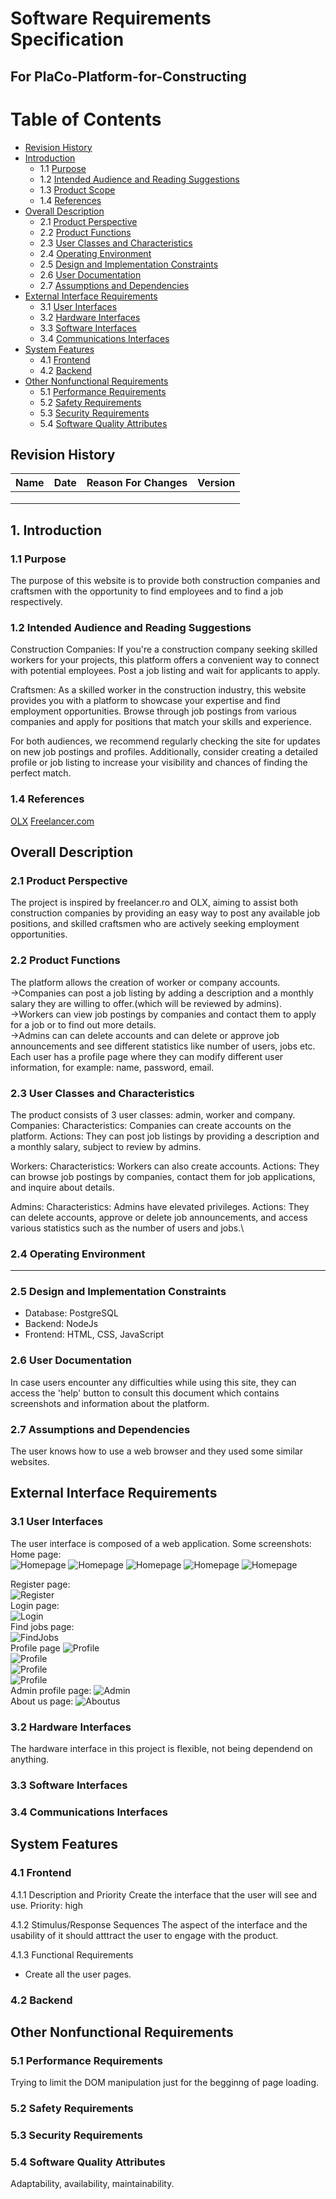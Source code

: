 # Software Requirements Specification
## For PlaCo-Platform-for-Constructing

Table of Contents
=================
  * [Revision History](#revision-history)
  * [Introduction](#1-introduction)
    * 1.1 [Purpose](#11-purpose)
    * 1.2 [Intended Audience and Reading Suggestions](#12-intended-audience-and-reading-suggestions)
    * 1.3 [Product Scope](#13-product-scope)
    * 1.4 [References](#14-references)
  * [Overall Description](#overall-description)
    * 2.1 [Product Perspective](#21-product-perspective)
    * 2.2 [Product Functions](#22-product-functions)
    * 2.3 [User Classes and Characteristics](#23-user-classes-and-characteristics)
    * 2.4 [Operating Environment](#24-operating-environment)
    * 2.5 [Design and Implementation Constraints](#25-design-and-implementation-constraints)
    * 2.6 [User Documentation](#26-user-documentation)
    * 2.7 [Assumptions and Dependencies](#27-assumptions-and-dependencies)
  * [External Interface Requirements](#external-interface-requirements)
    * 3.1 [User Interfaces](#31-user-interfaces)
    * 3.2 [Hardware Interfaces](#32-hardware-interfaces)
    * 3.3 [Software Interfaces](#33-software-interfaces)
    * 3.4 [Communications Interfaces](#34-communications-interfaces)
  * [System Features](#system-features)
    * 4.1 [Frontend](#41-system-feature-1)
    * 4.2 [Backend](#42-system-feature-2-and-so-on)
  * [Other Nonfunctional Requirements](#other-nonfunctional-requirements)
    * 5.1 [Performance Requirements](#51-performance-requirements)
    * 5.2 [Safety Requirements](#52-safety-requirements)
    * 5.3 [Security Requirements](#53-security-requirements)
    * 5.4 [Software Quality Attributes](#54-software-quality-attributes)

## Revision History
| Name | Date    | Reason For Changes  | Version   |
| ---- | ------- | ------------------- | --------- |
|      |         |                     |           |
|      |         |                     |           |
|      |         |                     |           |

## 1. Introduction
### 1.1 Purpose 
The purpose of this website is to provide both construction companies and craftsmen with the opportunity to find employees and to find a job respectively.

### 1.2 Intended Audience and Reading Suggestions
Construction Companies: If you're a construction company seeking skilled workers for your projects, this platform offers a convenient way to connect with potential employees. Post a job listing and wait for applicants to apply.

Craftsmen: As a skilled worker in the construction industry, this website provides you with a platform to showcase your expertise and find employment opportunities. Browse through job postings from various companies and apply for positions that match your skills and experience.

For both audiences, we recommend regularly checking the site for updates on new job postings and profiles. Additionally, consider creating a detailed profile or job listing to increase your visibility and chances of finding the perfect match.

### 1.4 References
[OLX](https://www.olx.ro)
[Freelancer.com](https://www.freelancer.com)

## Overall Description

### 2.1 Product Perspective
The project is inspired by freelancer.ro and OLX, aiming to assist both construction companies by providing an easy way to post any available job positions, and skilled craftsmen who are actively seeking employment opportunities.

### 2.2 Product Functions
The platform allows the creation of worker or company accounts.\
→Companies can post a job listing by adding a description and a monthly salary they are willing to offer.(which will be reviewed by admins).\
→Workers can view job postings by companies and contact them to apply for a job or to find out more details.\
→Admins can can delete accounts and can delete or approve job announcements and see different statistics like number of users, jobs etc.\
Each user has a profile page where they can modify different user information, for example: name, password, email. 

### 2.3 User Classes and Characteristics
The product consists of 3 user classes: admin, worker and company.\
Companies:
Characteristics: Companies can create accounts on the platform.
Actions: They can post job listings by providing a description and a monthly salary, subject to review by admins.

Workers:
Characteristics: Workers can also create accounts.
Actions: They can browse job postings by companies, contact them for job applications, and inquire about details.

Admins:
Characteristics: Admins have elevated privileges.
Actions: They can delete accounts, approve or delete job announcements, and access various statistics such as the number of users and jobs.\

### 2.4 Operating Environment
---

### 2.5 Design and Implementation Constraints
* Database: PostgreSQL
* Backend: NodeJs
* Frontend: HTML, CSS, JavaScript

### 2.6 User Documentation
In case users encounter any difficulties while using this site, they can access the 'help' button to consult this document which contains screenshots and information about the platform. 

### 2.7 Assumptions and Dependencies
The user knows how to use a web browser and they used some similar websites.

## External Interface Requirements

### 3.1 User Interfaces
The user interface is composed of a web application. Some screenshots:\
Home page:\
![Homepage](frontend/assets/images/screenshots/home-header-hero.png)
![Homepage](frontend/assets/images/screenshots/home-top-companies.png)
![Homepage](frontend/assets/images/screenshots/home-details.png)
![Homepage](frontend/assets/images/screenshots/home-discover.png)
![Homepage](frontend/assets/images/screenshots/home-find-jobs.png)

Register page:\
![Register](frontend/assets/images/screenshots/register.png)\
Login page:\
![Login](frontend/assets/images/screenshots/login.png)\
Find jobs page:\
![FindJobs](frontend/assets/images/screenshots/find_jobs_page.png)\
Profile page
![Profile](frontend/assets/images/screenshots/create_add.png)\
![Profile](frontend/assets/images/screenshots/skills.png)\
![Profile](frontend/assets/images/screenshots/settings.png)\
![Profile](frontend/assets/images/screenshots/notifications.png)\
Admin profile page:
![Admin](frontend/assets/images/screenshots/admin.png)\
About us page: 
![Aboutus](frontend/assets/images/screenshots/about-us-page.png)
### 3.2 Hardware Interfaces
The hardware interface in this project is flexible, not being dependend on anything.

### 3.3 Software Interfaces

### 3.4 Communications Interfaces

## System Features

### 4.1 Frontend

4.1.1   Description and Priority
 Create the interface that the user will see and use.
 Priority: high

4.1.2   Stimulus/Response Sequences
 The aspect of the interface and the usability of it should atttract the user to engage with the product.

4.1.3   Functional Requirements
 
 * Create all the user pages.

### 4.2 Backend

## Other Nonfunctional Requirements

### 5.1 Performance Requirements
Trying to limit the DOM manipulation just for the begginng of page loading. 

### 5.2 Safety Requirements

### 5.3 Security Requirements

### 5.4 Software Quality Attributes
Adaptability, availability, maintainability.
